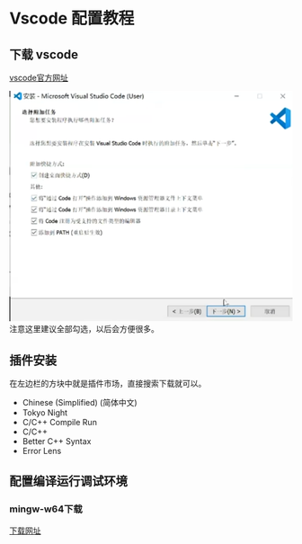 # Vscode 配置教程

## 下载 vscode 

[vscode官方网址](https://code.visualstudio.com/Download)

![img](download.png) 注意这里建议全部勾选，以后会方便很多。

## 插件安装

在左边栏的方块中就是插件市场，直接搜索下载就可以。

- Chinese (Simplified) (简体中文) 
- Tokyo Night
- C/C++ Compile Run
- C/C++
- Better C++ Syntax
- Error Lens

## 配置编译运行调试环境

### mingw-w64下载

[下载网址](https://sourceforge.net/projects/mingw-w64/)

